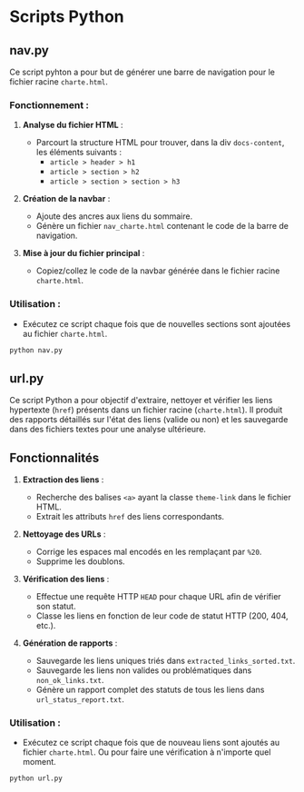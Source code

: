 # Scripts Python

## **nav.py**

Ce script pyhton a pour but de générer une barre de navigation pour le fichier racine `charte.html`. 

### Fonctionnement :
1. **Analyse du fichier HTML** :
   - Parcourt la structure HTML pour trouver, dans la div `docs-content`, les éléments suivants :
     - `article > header > h1`
     - `article > section > h2`
     - `article > section > section > h3`

2. **Création de la navbar** :
   - Ajoute des ancres aux liens du sommaire.
   - Génère un fichier `nav_charte.html` contenant le code de la barre de navigation.

3. **Mise à jour du fichier principal** :
   - Copiez/collez le code de la navbar générée dans le fichier racine `charte.html`.

### Utilisation :
- Exécutez ce script chaque fois que de nouvelles sections sont ajoutées au fichier `charte.html`.

```bash
python nav.py
```


## **url.py**

Ce script Python a pour objectif d'extraire, nettoyer et vérifier les liens hypertexte (`href`) présents dans un fichier racine (`charte.html`). 
Il produit des rapports détaillés sur l'état des liens (valide ou non) et les sauvegarde dans des fichiers textes pour une analyse ultérieure.

## Fonctionnalités

1. **Extraction des liens** :
   - Recherche des balises `<a>` ayant la classe `theme-link` dans le fichier HTML.
   - Extrait les attributs `href` des liens correspondants.

2. **Nettoyage des URLs** :
   - Corrige les espaces mal encodés en les remplaçant par `%20`.
   - Supprime les doublons.

3. **Vérification des liens** :
   - Effectue une requête HTTP `HEAD` pour chaque URL afin de vérifier son statut.
   - Classe les liens en fonction de leur code de statut HTTP (200, 404, etc.).

4. **Génération de rapports** :
   - Sauvegarde les liens uniques triés dans `extracted_links_sorted.txt`.
   - Sauvegarde les liens non valides ou problématiques dans `non_ok_links.txt`.
   - Génère un rapport complet des statuts de tous les liens dans `url_status_report.txt`.


### Utilisation :
- Exécutez ce script chaque fois que de nouveau liens sont ajoutés au fichier `charte.html`. Ou pour faire une vérification à n'importe quel moment.

```bash
python url.py
```